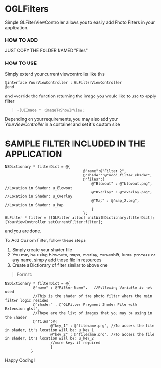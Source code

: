 # OGLFilters

Simple GLFilterViewController allows you to easily add Photo Filters in your application.

### HOW TO ADD 
JUST COPY THE FOLDER NAMED "Files"

### HOW TO USE
Simply extend your current viewcontroller like this
```
@interface YourViewController : GLFilterViewController
@end
```

and override the function returning the image you would like to use to apply filter
>```-(UIImage * )imageToShowInView;```

Depending on your requirements, you may also add your *YourViewController* in a container and set it's custom size


# SAMPLE FILTER INCLUDED IN THE APPLICATION
```
NSDictionary * filterDict = @{
                                    @"name":@"Filter 2",
                                    @"shader":@"noob_filter_shader",
                                    @"files":{
                                        @"Blowout" : @"blowout.png",    //Location in Shader: u_Blowout
                                        @"Overlay" : @"overlay.png",    //Location in Shader: u_Overlay
                                        @"Map" : @"map_2.png",          //Location in Shader: u_Map
                                        }
                                    };
GLFilter * filter = [[GLFilter alloc] initWithDictionary:filterDict];
[YourViewController setCurrentFilter:filter];
```
and you are done.


To Add Custom Filter, follow these steps
1. Simply create your shader file
2. You may be using blowouts, maps, overlay, curveshift, luma, process or any name, simply add those file in resources
3. Create a Dictionary of filter similar to above one

> Format:
```
NSDictionary * filterDict = @{ 
             @"name" : @"Filter Name",   //Following Variable is not used
             //This is the shader of the photo filter where the main filter logic resides
             @"shader" : @"GLFilter Fragment Shader File with Extension glsl",
             //These are the list of images that you may be using in the shader 
             @"files":@{
                     @"key_1" : @"filename.png", //To access the file in shader, it's location will be: u_key_1
                     @"key_2" : @"filename.png", //To access the file in shader, it's location will be: u_key_2
                     //more keys if required
                     }
            }
```
     


Happy Coding!

